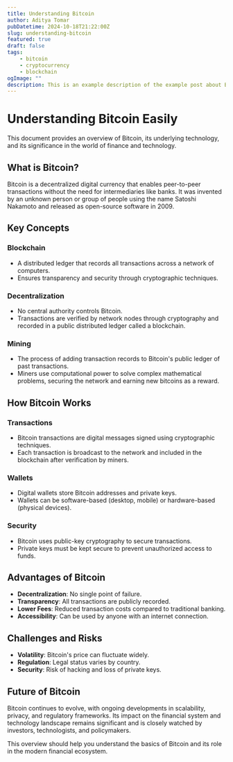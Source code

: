 ```yaml
---
title: Understanding Bitcoin
author: Aditya Tomar
pubDatetime: 2024-10-18T21:22:00Z
slug: understanding-bitcoin
featured: true
draft: false
tags:
    - bitcoin
    - cryptocurrency
    - blockchain
ogImage: ""
description: This is an example description of the example post about Bitcoin.
---
```


# Understanding Bitcoin Easily

This document provides an overview of Bitcoin, its underlying technology, and its significance in the world of finance and technology.

## What is Bitcoin?
Bitcoin is a decentralized digital currency that enables peer-to-peer transactions without the need for intermediaries like banks. It was invented by an unknown person or group of people using the name Satoshi Nakamoto and released as open-source software in 2009.

## Key Concepts

### Blockchain
- A distributed ledger that records all transactions across a network of computers.
- Ensures transparency and security through cryptographic techniques.

### Decentralization
- No central authority controls Bitcoin.
- Transactions are verified by network nodes through cryptography and recorded in a public distributed ledger called a blockchain.

### Mining
- The process of adding transaction records to Bitcoin's public ledger of past transactions.
- Miners use computational power to solve complex mathematical problems, securing the network and earning new bitcoins as a reward.

## How Bitcoin Works

### Transactions
- Bitcoin transactions are digital messages signed using cryptographic techniques.
- Each transaction is broadcast to the network and included in the blockchain after verification by miners.

### Wallets
- Digital wallets store Bitcoin addresses and private keys.
- Wallets can be software-based (desktop, mobile) or hardware-based (physical devices).

### Security
- Bitcoin uses public-key cryptography to secure transactions.
- Private keys must be kept secure to prevent unauthorized access to funds.

## Advantages of Bitcoin
- **Decentralization**: No single point of failure.
- **Transparency**: All transactions are publicly recorded.
- **Lower Fees**: Reduced transaction costs compared to traditional banking.
- **Accessibility**: Can be used by anyone with an internet connection.

## Challenges and Risks
- **Volatility**: Bitcoin's price can fluctuate widely.
- **Regulation**: Legal status varies by country.
- **Security**: Risk of hacking and loss of private keys.

## Future of Bitcoin
Bitcoin continues to evolve, with ongoing developments in scalability, privacy, and regulatory frameworks. Its impact on the financial system and technology landscape remains significant and is closely watched by investors, technologists, and policymakers.

This overview should help you understand the basics of Bitcoin and its role in the modern financial ecosystem.
